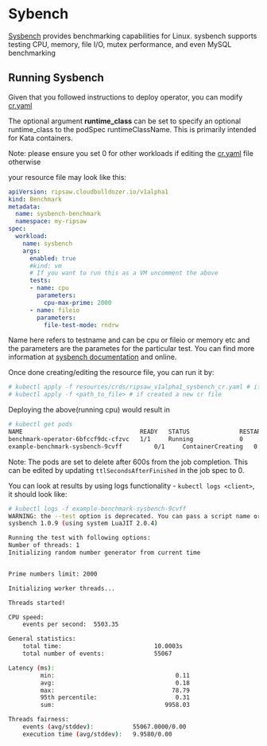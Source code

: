 # Sybench

[Sysbench](https://github.com/akopytov/sysbench) provides benchmarking capabilities for Linux. sysbench supports testing CPU, memory, file I/O, mutex performance, and even MySQL benchmarking

## Running Sysbench

Given that you followed instructions to deploy operator,
you can modify [cr.yaml](../resources/crds/ripsaw_v1alpha1_sysbench_cr.yaml)

The optional argument **runtime_class** can be set to specify an
optional runtime_class to the podSpec runtimeClassName.  This is
primarily intended for Kata containers.

Note: please ensure you set 0 for other workloads if editing the
[cr.yaml](../resources/crds/ripsaw_v1alpha1_sysbench_cr.yaml) file otherwise

your resource file may look like this:

```yaml
apiVersion: ripsaw.cloudbulldozer.io/v1alpha1
kind: Benchmark
metadata:
  name: sysbench-benchmark
  namespace: my-ripsaw
spec:
  workload:
    name: sysbench
    args:
      enabled: true
      #kind: vm
      # If you want to run this as a VM uncomment the above
      tests:
      - name: cpu
        parameters:
          cpu-max-prime: 2000
      - name: fileio
        parameters:
          file-test-mode: rndrw
```

Name here refers to testname and can be cpu or fileio or memory etc and the parameters are the parametes for the particular test.
You can find more information at [sysbench documentation](https://github.com/akopytov/sysbench#general-syntax) and online.

Once done creating/editing the resource file, you can run it by:

```bash
# kubectl apply -f resources/crds/ripsaw_v1alpha1_sysbench_cr.yaml # if edited the original one
# kubectl apply -f <path_to_file> # if created a new cr file
```

Deploying the above(running cpu) would result in

```bash
# kubectl get pods
NAME                                 READY   STATUS              RESTARTS   AGE
benchmark-operator-6bfccf9dc-cfzvc   1/1     Running             0          7m18s
example-benchmark-sysbench-9cvff         0/1     ContainerCreating   0          51s
```

Note: The pods are set to delete after 600s from the job completion. This can be
edited by updating `ttlSecondsAfterFinished` in the job spec to 0.

You can look at results by using logs functionality - `kubectl logs <client>`,
it should look like:

```bash
# kubectl logs -f example-benchmark-sysbench-9cvff
WARNING: the --test option is deprecated. You can pass a script name or path on the command line without any options.
sysbench 1.0.9 (using system LuaJIT 2.0.4)

Running the test with following options:
Number of threads: 1
Initializing random number generator from current time


Prime numbers limit: 2000

Initializing worker threads...

Threads started!

CPU speed:
    events per second:  5503.35

General statistics:
    total time:                          10.0003s
    total number of events:              55067

Latency (ms):
         min:                                  0.11
         avg:                                  0.18
         max:                                 78.79
         95th percentile:                      0.31
         sum:                               9958.03

Threads fairness:
    events (avg/stddev):           55067.0000/0.00
    execution time (avg/stddev):   9.9580/0.00
```
